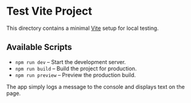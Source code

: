 # Test Vite Project

This directory contains a minimal [Vite](https://vitejs.dev/) setup for local testing.

## Available Scripts

- `npm run dev` – Start the development server.
- `npm run build` – Build the project for production.
- `npm run preview` – Preview the production build.

The app simply logs a message to the console and displays text on the page.
